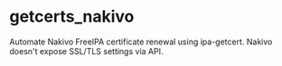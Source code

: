 # getcerts_nakivo
Automate Nakivo FreeIPA certificate renewal using ipa-getcert. Nakivo doesn't expose SSL/TLS settings via API.
